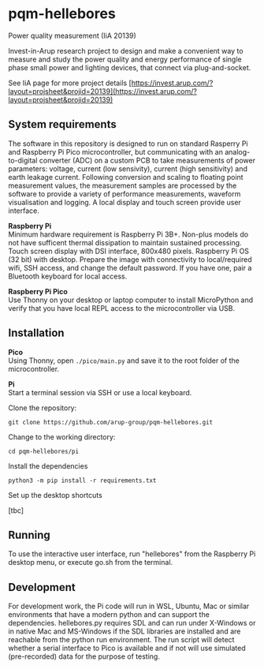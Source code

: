 # pqm-hellebores
Power quality measurement (IiA 20139)

Invest-in-Arup research project to design and make a convenient way to measure and study the power quality and energy performance of single phase small power and lighting devices, that connect via plug-and-socket.

See IiA page for more project details [https://invest.arup.com/?layout=projsheet&projid=20139](https://invest.arup.com/?layout=projsheet&projid=20139)

## System requirements
The software in this repository is designed to run on standard Rasperry Pi and Raspberry Pi Pico microcontroller, but communicating with an analog-to-digital converter (ADC) on a custom PCB to take measurements of power parameters: voltage, current (low sensivity), current (high sensitivity) and earth leakage current. Following conversion and scaling to floating point measurement values, the measurement samples are processed by the software to provide a variety of performance measurements, waveform visualisation and logging. A local display and touch screen provide user interface.

**Raspberry Pi**  
Minimum hardware requirement is Raspberry Pi 3B+. Non-plus models do not have sufficent thermal dissipation to maintain sustained processing. Touch screen display with DSI interface, 800x480 pixels. Raspberry Pi OS (32 bit) with desktop. Prepare the image with connectivity to local/required wifi, SSH access, and change the default password. If you have one, pair a Bluetooth keyboard for local access.

**Raspberry Pi Pico**  
Use Thonny on your desktop or laptop computer to install MicroPython and verify that you have local REPL access to the microcontroller via USB.

## Installation
**Pico**  
Using Thonny, open `./pico/main.py` and save it to the root folder of the microcontroller.

**Pi**  
Start a terminal session via SSH or use a local keyboard.  

Clone the repository:  

`git clone https://github.com/arup-group/pqm-hellebores.git`

Change to the working directory:  

`cd pqm-hellebores/pi`

Install the dependencies  

`python3 -m pip install -r requirements.txt`

Set up the desktop shortcuts  

[tbc]

## Running
To use the interactive user interface, run "hellebores" from the Raspberry Pi desktop menu, or execute go.sh from the terminal.

## Development
For development work, the Pi code will run in WSL, Ubuntu, Mac or similar environments that have a modern python and can support the dependencies. hellebores.py requires SDL and can run under X-Windows or in native Mac and MS-Windows if the SDL libraries are installed and are reachable from the python run environment. The run script will detect whether a serial interface to Pico is available and if not will use simulated (pre-recorded) data for the purpose of testing.



